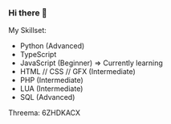 ### Hi there 👋


My Skillset:

- Python (Advanced)
- TypeScript
- JavaScript (Beginner)  =>  Currently learning
- HTML // CSS // GFX (Intermediate)
- PHP (Intermediate)
- LUA (Intermediate)
- SQL (Advanced)


Threema: 6ZHDKACX
